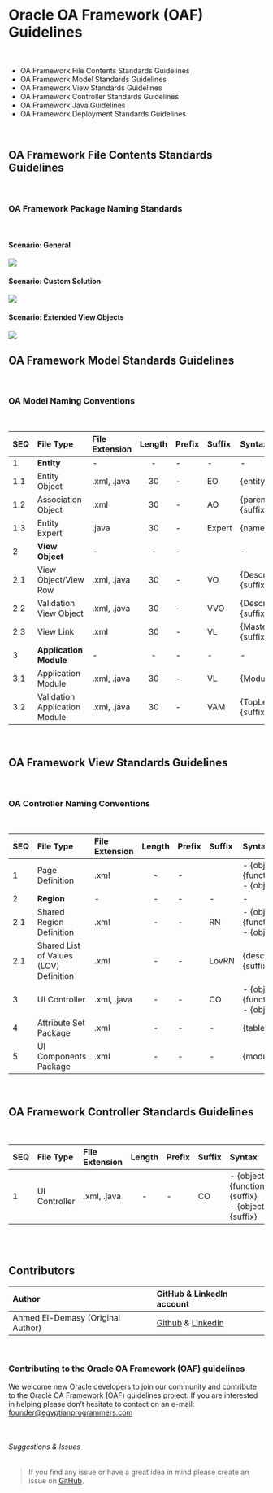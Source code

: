 # Oracle OA Framework (OAF) Guidelines

<br>

- OA Framework File Contents Standards Guidelines
- OA Framework Model Standards Guidelines
- OA Framework View Standards Guidelines
- OA Framework Controller Standards Guidelines
- OA Framework Java Guidelines
- OA Framework Deployment Standards Guidelines

<br>

## OA Framework File Contents Standards Guidelines

<br>

### OA Framework Package Naming Standards

<br>

#### Scenario: General

<img align="center" src="https://github.com/demasy/Oracle-OA-Framework-OAF-Guidelines/blob/main/resources/images/diagrams/demasy_oaf_general_structure.png">

<br>

#### Scenario: Custom Solution

<img align="center" src="https://github.com/demasy/Oracle-OA-Framework-OAF-Guidelines/blob/main/resources/images/diagrams/demasy_oaf_hrss_structure.png">

<br>

#### Scenario: Extended View Objects

<img align="center" src="https://github.com/demasy/Oracle-OA-Framework-OAF-Guidelines/blob/main/resources/images/diagrams/demasy_oaf_extended_view_objects_structure.png">


<br>

## OA Framework Model Standards Guidelines

<br>

### OA Model Naming Conventions

<br>

 | SEQ       | File Type                    | File Extension | Length | Prefix | Suffix | Syntax                    | Example |
 | :-        | :----                        | :---           | :-:    | :---   | :---   | :----                     | :---- | 
 | 1         | **Entity**                   |  -             | -      |  -     |  -     | -                         | -|
 | 1.1       | Entity Object                | .xml, .java    | 30     |  -     | EO     | {entityName}{suffix}      | EmployeeEO|
 | 1.2       | Association Object           | .xml           | 30     |  -     | AO     | {parent}To{child}{suffix} | EmployeeToAssignment|
 | 1.3       | Entity Expert                | .java          | 30     |  -     | Expert | {name}{suffix}            | EmployeeExpert |
 | 2         | **View Object**              | -              | -      |  -     |        | -                         | - |
 | 2.1       | View Object/View Row         | .xml, .java    | 30     |  -     | VO     | {DescriptiveName}{suffix} | - |
 | 2.2       | Validation View Object       | .xml, .java    | 30     |  -     | VVO    | {DescriptiveName}{suffix} | - | 
 | 2.3       | View Link                    | .xml           | 30     |  -     | VL     | {Master}To{Detail}{suffix}| - |
 | 3         | **Application Module**       | -              | -      |  -     | -      | -      | - |
 | 3.1      | Application Module            | .xml, .java    | 30     |  -     | VL     | {ModuleName}{suffix}      | - |
 | 3.2      | Validation Application Module | .xml, .java    | 30     |  -     | VAM    | {TopLevelEntityName}{suffix}     | - |
 

<br>

## OA Framework View Standards Guidelines

<br>

### OA Controller Naming Conventions

<br>

 | SEQ    | File Type                    | File Extension | Length | Prefix | Suffix | Syntax                    | Example |
 | :-     | :----                        | :---           | :-:    | :---   | :---   | :----                     | :---- | 
 | 1      | Page Definition              | .xml           | -      |  -     |      |   - {object}{function}{suffix} <br> - {object}{suffix} | |
 | 2      | **Region**                   |  -             | -      |  -     |  -     | -                         | -|
 | 2.1    | Shared Region Definition     | .xml           | -      |  -     |   RN  |  - {object}{function}{suffix} <br> - {object}{suffix}  | |
 | 2.1    | Shared List of Values (LOV) Definition | .xml           | -      |  -     | LovRN  | {descriptiveName}{suffix}   | |
 | 3      | UI Controller                | .xml, .java           | -      |  -     | CO  | - {object}{function}{suffix} <br> - {object}{suffix}  | |
 | 4      | Attribute Set Package                | .xml           | -      |  -     | -  | {tableName}   | | 
 | 5      | UI Components Package                | .xml           | -      |  -     | -  | {moduleName}   | | 


<br>

## OA Framework Controller Standards Guidelines 

<br>

 | SEQ    | File Type                    | File Extension | Length | Prefix | Suffix | Syntax                    | Example |
 | :-     | :----                        | :---           | :-:    | :---   | :---   | :----                     | :---- | 
 | 1      | UI Controller                | .xml, .java           | -      |  -     | CO  | - {object}{function}{suffix} <br> - {object}{suffix}  | |



<br> <br>

 ## Contributors

| Author | GitHub & LinkedIn account |
| :-  | :---- |
| Ahmed El-Demasy (Original Author) | <a href="https://github.com/demasy">Github</a> & <a href="https://www.linkedin.com/in/demasy">LinkedIn</a> |
<br>



### Contributing to the Oracle OA Framework (OAF) guidelines
We welcome new Oracle developers to join our community and contribute to the Oracle OA Framework (OAF) guidelines project. If you are interested in helping please don’t hesitate to contact on an e-mail: founder@egyptianprogrammers.com

<br>
  
###### Suggestions & Issues
> If you find any issue or have a great idea in mind please create an issue on <a href="https://github.com/demasy/Oracle-OAF-Guidelines/issues">GitHub</a>.

